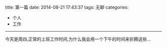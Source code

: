title: 第一篇
date: 2014-08-21 17:43:37
tags: 无聊
categories: 
- 个人
- 工作
---

今天是周四,正常的上班工作时间,为什么我会用一个下午的时间来折腾这些...
